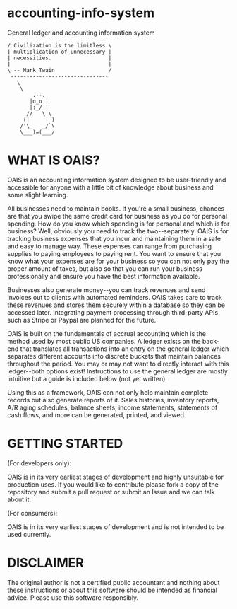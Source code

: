 # accounting-info-system
General ledger and accounting information system


```_______________________________
/ Civilization is the limitless \
| multiplication of unnecessary |
| necessities.                  |
|                               |
\ -- Mark Twain                 /
 -------------------------------
   \
    \
        .--.
       |o_o |
       |:_/ |
      //   \ \
     (|     | )
    /'\_   _/`\
    \___)=(___/
```

# WHAT IS OAIS?

OAIS is an accounting information system designed to be user-friendly and accessible for anyone with a little bit of knowledge about business and some slight learning.  

All businesses need to maintain books.  If you're a small business, chances are that you swipe the same credit card for business as you do for personal spending.  How do you know which spending is for personal and which is for business?  Well, obviously you need to track the two--separately.  OAIS is for tracking business expenses that you incur and maintaining them in a safe and easy to manage way.  These expenses can range from purchasing supplies to paying employees to paying rent.  You want to ensure that you know what your expenses are for your business so you can not only pay the proper amount of taxes, but also so that you can run your business professionally and ensure you have the best information available.

Businesses also generate money--you can track revenues and send invoices out to clients with automated reminders.  OAIS takes care to track these revenues and stores them securely within a database so they can be accessed later.  Integrating payment processing through third-party APIs such as Stripe or Paypal are planned for the future.

OAIS is built on the fundamentals of accrual accounting which is the method used by most public US companies.  A ledger exists on the back-end that translates all transactions into an entry on the general ledger which separates different accounts into discrete buckets that maintain balances throughout the period.  You may or may not want to directly interact with this ledger--both options exist!  Instructions to use the general ledger are mostly intuitive but a guide is included below (not yet written).

Using this as a framework, OAIS can not only help maintain complete records but also generate reports of it.  Sales histories, inventory reports, A/R aging schedules, balance sheets, income statements, statements of cash flows, and more can be generated, printed, and viewed.  

# GETTING STARTED

(For developers only): 

OAIS is in its very earliest stages of development and highly unsuitable for production uses.  If you would like to contribute please fork a copy of the repository and submit a pull request or submit an Issue and we can talk about it.

(For consumers):

OAIS is in its very earliest stages of development and is not intended to be used currently.

# DISCLAIMER

The original author is not a certified public accountant and nothing about these instructions or about this software should be intended as financial advice.  Please use this software responsibly.